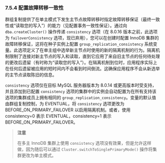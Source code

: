 ### 7.5.4 配置故障转移一致性

群组复制提供了在单主模式下发生主节点故障转移时指定故障转移保证（最终一致性或“读取您的写入”）的能力（见配置事务一致性保证）。通过向 `dba.createCluster()` 操作传递 `consistency` 选项（在 8.0.16 版本之前，此选项为 `failoverConsistency` 选项，现已弃用），您可以在创建时配置 InnoDB 集群的故障转移保证，这将在种子实例上配置 `group_replication_consistency` 系统变量。此选项定义了在单主组中选举新主节点时使用的新的隔离机制的行为。隔离机制限制了连接对新主节点的写入和读取，直到它应用了来自旧主节点的任何待处理的更改后遗留（有时称为“读取您的写入”）。在隔离机制到位时，应用程序实际上在任何后遗留被应用的短时间内不会看到时间倒流。这确保应用程序不会从新选举的主节点读取陈旧的信息。

`consistency` 选项仅在目标 MySQL 服务器版本为 8.0.14 或更高版本时受支持，并且添加到已配置 `consistency` 选项的集群中的实例会自动配置为在所有支持该选项的集群成员上拥有相同的 `group_replication_consistency`。变量的默认值由群组复制控制，为 EVENTUAL，将 `consistency` 选项更改为 BEFORE_ON_PRIMARY_FAILOVER 以启用隔离机制。或者，使用 consistency=0 表示 EVENTUAL，consistency=1 表示 BEFORE_ON_PRIMARY_FAILOVER。

> **注意**
>
> 在多主 InnoDB 集群上使用 `consistency` 选项没有效果，但是允许这样做，因为随后可以通过 `Cluster.switchToSinglePrimaryMode()` 操作将集群更改为单主模式。